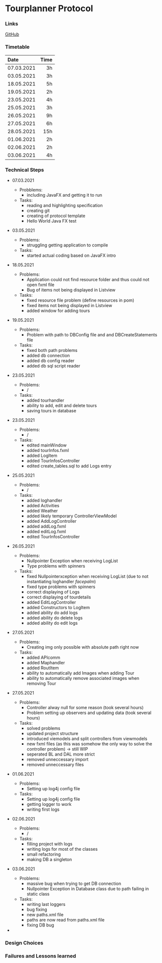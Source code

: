 # Tourplanner Protocol

### Links
[GitHub](https://github.com/Teezious/tourplanner)

### Timetable


| Date       | Time |
| :--------- | ---: |
| 07.03.2021 | 3h   |
| 03.05.2021 | 3h   |
| 18.05.2021 | 5h   |
| 19.05.2021 | 2h   |
| 23.05.2021 | 4h   |
| 25.05.2021 | 3h   |
| 26.05.2021 | 9h   |
| 27.05.2021 | 6h   |
| 28.05.2021 | 15h  |
| 01.06.2021 | 2h   |
| 02.06.2021 | 2h   |
| 03.06.2021 | 4h   |


### Technical Steps


- 07.03.2021
  - Probblems:
    - including JavaFX and getting it to run
  - Tasks: 
    - reading and highlighting specification
    - creating git
    - creating of protocol template
    - Hello World Java FX test

- 03.05.2021
  - Problems: 
    - struggling getting application to compile
  - Tasks:
    - started actual coding based on JavaFX intro

- 18.05.2021
  - Problems:
    - Application could not find resource folder and thus could not open fxml file
    - Bug of items not being displayed in Listview
  - Tasks:
    - fixed resource file problem (define resources in pom)
    - fixed items not being displayed in Listview
    - added window for adding tours
- 19.05.2021
  - Problems:
    - Problem with path to DBConfig file and and DBCreateStatements file
  - Tasks:
    - fixed both path problems
    - added db connection
    - added db config reader
    - added db sql script reader
- 23.05.2021
  - Problems:
    - /
  - Tasks:
    - added tourhandler
    - ability to add, edit and delete tours
    - saving tours in database
- 23.05.2021
  - Problems:
    - /
  - Tasks:
    - edited mainWindow
    - added tourInfos.fxml
    - added LogItem
    - added TourInfosController
    - edited create_tables.sql to add Logs entry
- 25.05.2021
  - Problems:
    - /
  - Tasks:
    - added loghandler
    - added Activities
    - added Weather
    - added likely temporary ControllerViewModel
    - added AddLogController
    - added addLog.fxml
    - added editLog.fxml
    - edited TourInfosController
- 26.05.2021
  - Problems:
    - Nullpointer Exception when receiving LogList
    - Type problems with spinners
  - Tasks:
    - fixed Nullpointerxception when receiving LogList (due to not instantiating loghandler *facepalm*)
    - fixed type problems with spinners
    - correct displaying of Logs
    - correct displaying of tourdetails
    - added EditLogController
    - added Constructors to LogItem
    - added ability do add logs
    - added ability do delete logs
    - added ability do edit logs
- 27.05.2021
  - Problems:
    - Creating img only possible with absolute path right now
  - Tasks:
    - added APIcomm
    - added Maphandler
    - added RoutItem
    - ability to automatically add Images when adding Tour
    - ability to automatically remove associated images when removing Tour
- 27.05.2021
  - Problems:
    - Controller alway null for some reason (took several hours)
    - Problem setting up observers and updating data (took several hours)
  - Tasks:
    - solved problems
    - updated project structure
    - introduced viemodels and split controllers from viewmodels
    - new fxml files (as this was somehow the only way to solve the controller problem) -> still WIP
    - seperated BL and DAL more strict
    - removed unneccessary import
    - removed unneccessary files
- 01.06.2021
  - Problems:
    - Setting up log4j config file
  - Tasks:
    - Setting up log4j config file
    - getting logger to work
    - writing first logs
- 02.06.2021
  - Problems:
    - /
  - Tasks:
    - filling project with logs
    - writing logs for most of the classes
    - small refactoring
    - making DB a singleton
- 03.06.2021
  - Problems:
    - massive bug when trying to get DB connection
    - Nullpointer Exception in Database class due to path failing in static class
  - Tasks:
    - writing last loggers
    - bug fixing
    - new paths.xml file
    - paths are now read from paths.xml file
    - fixing DB bug
   
- 


 
### Design Choices



### Failures and Lessons learned

